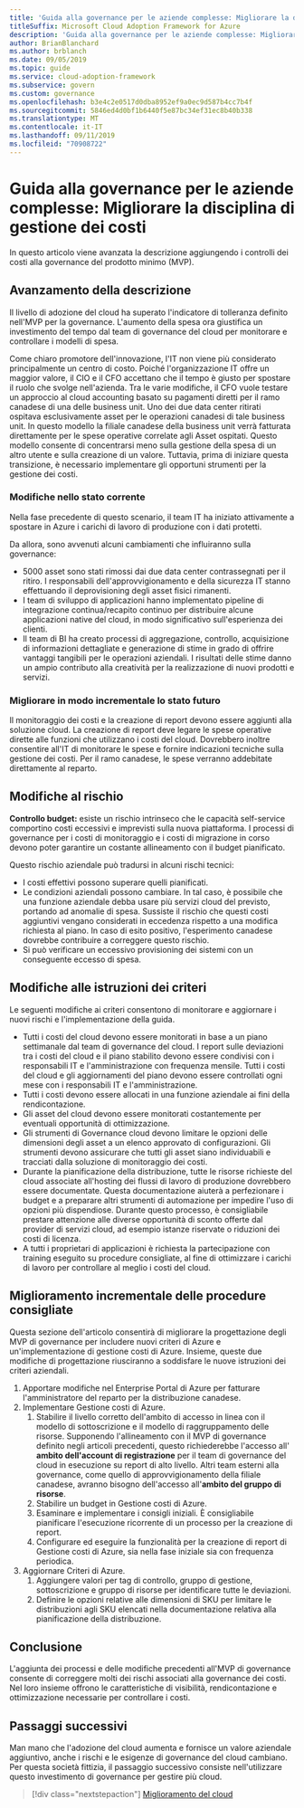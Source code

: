 ```yaml
---
title: 'Guida alla governance per le aziende complesse: Migliorare la disciplina di gestione dei costi'
titleSuffix: Microsoft Cloud Adoption Framework for Azure
description: 'Guida alla governance per le aziende complesse: Migliorare la disciplina di gestione dei costi'
author: BrianBlanchard
ms.author: brblanch
ms.date: 09/05/2019
ms.topic: guide
ms.service: cloud-adoption-framework
ms.subservice: govern
ms.custom: governance
ms.openlocfilehash: b3e4c2e0517d0dba8952ef9a0ec9d587b4cc7b4f
ms.sourcegitcommit: 5846ed4d0bf1b6440f5e87bc34ef31ec8b40b338
ms.translationtype: MT
ms.contentlocale: it-IT
ms.lasthandoff: 09/11/2019
ms.locfileid: "70908722"
---
```

# <a name="governance-guide-for-complex-enterprises-improve-the-cost-management-discipline"></a>Guida alla governance per le aziende complesse: Migliorare la disciplina di gestione dei costi

In questo articolo viene avanzata la descrizione aggiungendo i controlli dei costi alla governance del prodotto minimo (MVP).

## <a name="advancing-the-narrative"></a>Avanzamento della descrizione

Il livello di adozione del cloud ha superato l'indicatore di tolleranza definito nell'MVP per la governance. L'aumento della spesa ora giustifica un investimento del tempo dal team di governance del cloud per monitorare e controllare i modelli di spesa.

Come chiaro promotore dell'innovazione, l'IT non viene più considerato principalmente un centro di costo. Poiché l'organizzazione IT offre un maggior valore, il CIO e il CFO accettano che il tempo è giusto per spostare il ruolo che svolge nell'azienda. Tra le varie modifiche, il CFO vuole testare un approccio al cloud accounting basato su pagamenti diretti per il ramo canadese di una delle business unit. Uno dei due data center ritirati ospitava esclusivamente asset per le operazioni canadesi di tale business unit. In questo modello la filiale canadese della business unit verrà fatturata direttamente per le spese operative correlate agli Asset ospitati. Questo modello consente di concentrarsi meno sulla gestione della spesa di un altro utente e sulla creazione di un valore. Tuttavia, prima di iniziare questa transizione, è necessario implementare gli opportuni strumenti per la gestione dei costi.

### <a name="changes-in-the-current-state"></a>Modifiche nello stato corrente

Nella fase precedente di questo scenario, il team IT ha iniziato attivamente a spostare in Azure i carichi di lavoro di produzione con i dati protetti.

Da allora, sono avvenuti alcuni cambiamenti che influiranno sulla governance:

- 5000 asset sono stati rimossi dai due data center contrassegnati per il ritiro. I responsabili dell'approvvigionamento e della sicurezza IT stanno effettuando il deprovisioning degli asset fisici rimanenti.
- I team di sviluppo di applicazioni hanno implementato pipeline di integrazione continua/recapito continuo per distribuire alcune applicazioni native del cloud, in modo significativo sull'esperienza dei clienti.
- Il team di BI ha creato processi di aggregazione, controllo, acquisizione di informazioni dettagliate e generazione di stime in grado di offrire vantaggi tangibili per le operazioni aziendali. I risultati delle stime danno un ampio contributo alla creatività per la realizzazione di nuovi prodotti e servizi.

### <a name="incrementally-improve-the-future-state"></a>Migliorare in modo incrementale lo stato futuro

Il monitoraggio dei costi e la creazione di report devono essere aggiunti alla soluzione cloud. La creazione di report deve legare le spese operative dirette alle funzioni che utilizzano i costi del cloud. Dovrebbero inoltre consentire all'IT di monitorare le spese e fornire indicazioni tecniche sulla gestione dei costi. Per il ramo canadese, le spese verranno addebitate direttamente al reparto.

## <a name="changes-in-risk"></a>Modifiche al rischio

**Controllo budget:** esiste un rischio intrinseco che le capacità self-service comportino costi eccessivi e imprevisti sulla nuova piattaforma. I processi di governance per i costi di monitoraggio e i costi di migrazione in corso devono poter garantire un costante allineamento con il budget pianificato.

Questo rischio aziendale può tradursi in alcuni rischi tecnici:

- I costi effettivi possono superare quelli pianificati.
- Le condizioni aziendali possono cambiare. In tal caso, è possibile che una funzione aziendale debba usare più servizi cloud del previsto, portando ad anomalie di spesa. Sussiste il rischio che questi costi aggiuntivi vengano considerati in eccedenza rispetto a una modifica richiesta al piano. In caso di esito positivo, l'esperimento canadese dovrebbe contribuire a correggere questo rischio.
- Si può verificare un eccessivo provisioning dei sistemi con un conseguente eccesso di spesa.

## <a name="changes-to-the-policy-statements"></a>Modifiche alle istruzioni dei criteri

Le seguenti modifiche ai criteri consentono di monitorare e aggiornare i nuovi rischi e l'implementazione della guida.

- Tutti i costi del cloud devono essere monitorati in base a un piano settimanale dal team di governance del cloud. I report sulle deviazioni tra i costi del cloud e il piano stabilito devono essere condivisi con i responsabili IT e l'amministrazione con frequenza mensile. Tutti i costi del cloud e gli aggiornamenti del piano devono essere controllati ogni mese con i responsabili IT e l'amministrazione.
- Tutti i costi devono essere allocati in una funzione aziendale ai fini della rendicontazione.
- Gli asset del cloud devono essere monitorati costantemente per eventuali opportunità di ottimizzazione.
- Gli strumenti di Governance cloud devono limitare le opzioni delle dimensioni degli asset a un elenco approvato di configurazioni. Gli strumenti devono assicurare che tutti gli asset siano individuabili e tracciati dalla soluzione di monitoraggio dei costi.
- Durante la pianificazione della distribuzione, tutte le risorse richieste del cloud associate all'hosting dei flussi di lavoro di produzione dovrebbero essere documentate. Questa documentazione aiuterà a perfezionare i budget e a preparare altri strumenti di automazione per impedire l'uso di opzioni più dispendiose. Durante questo processo, è consigliabile prestare attenzione alle diverse opportunità di sconto offerte dal provider di servizi cloud, ad esempio istanze riservate o riduzioni dei costi di licenza.
- A tutti i proprietari di applicazioni è richiesta la partecipazione con training eseguito su procedure consigliate, al fine di ottimizzare i carichi di lavoro per controllare al meglio i costi del cloud.

## <a name="incremental-improvement-of-the-best-practices"></a>Miglioramento incrementale delle procedure consigliate

Questa sezione dell'articolo consentirà di migliorare la progettazione degli MVP di governance per includere nuovi criteri di Azure e un'implementazione di gestione costi di Azure. Insieme, queste due modifiche di progettazione riusciranno a soddisfare le nuove istruzioni dei criteri aziendali.

1. Apportare modifiche nel Enterprise Portal di Azure per fatturare l'amministratore del reparto per la distribuzione canadese.
1. Implementare Gestione costi di Azure.
    1. Stabilire il livello corretto dell'ambito di accesso in linea con il modello di sottoscrizione e il modello di raggruppamento delle risorse. Supponendo l'allineamento con il MVP di governance definito negli articoli precedenti, questo richiederebbe l'accesso all' **ambito dell'account di registrazione** per il team di governance del cloud in esecuzione su report di alto livello. Altri team esterni alla governance, come quello di approvvigionamento della filiale canadese, avranno bisogno dell'accesso all'**ambito del gruppo di risorse**.
    1. Stabilire un budget in Gestione costi di Azure.
    1. Esaminare e implementare i consigli iniziali. È consigliabile pianificare l'esecuzione ricorrente di un processo per la creazione di report.
    1. Configurare ed eseguire la funzionalità per la creazione di report di Gestione costi di Azure, sia nella fase iniziale sia con frequenza periodica.
1. Aggiornare Criteri di Azure.
    1. Aggiungere valori per tag di controllo, gruppo di gestione, sottoscrizione e gruppo di risorse per identificare tutte le deviazioni.
    1. Definire le opzioni relative alle dimensioni di SKU per limitare le distribuzioni agli SKU elencati nella documentazione relativa alla pianificazione della distribuzione.

## <a name="conclusion"></a>Conclusione

L'aggiunta dei processi e delle modifiche precedenti all'MVP di governance consente di correggere molti dei rischi associati alla governance dei costi. Nel loro insieme offrono le caratteristiche di visibilità, rendicontazione e ottimizzazione necessarie per controllare i costi.

## <a name="next-steps"></a>Passaggi successivi

Man mano che l'adozione del cloud aumenta e fornisce un valore aziendale aggiuntivo, anche i rischi e le esigenze di governance del cloud cambiano. Per questa società fittizia, il passaggio successivo consiste nell'utilizzare questo investimento di governance per gestire più cloud.

> [!div class="nextstepaction"]
> [Miglioramento del cloud](./multicloud-evolution.md)

